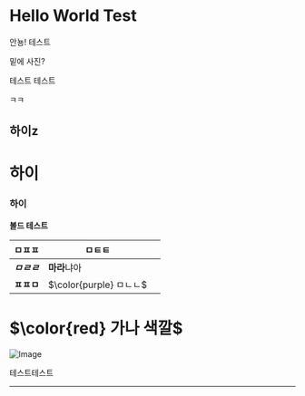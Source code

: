 # Hello World Test

안뇽! 테스트

밑에 사진?

테스트 테스트 

ㅋㅋ

## 하이z

# 하이

### 하이

**볼드 테스트**

| ㅁㅍㅍ | ㅁㅌㅌ |   |
| --- | --- | --- |
| ***ㅁㄹㄹ*** | **마라**냐아 |   |
| **ㅍㅍㅁ** | <span>$\color{purple} ㅁㄴㄴ$</span> |   |

# <span>$\color{red} 가나 색깔$</span>

![Image](https://prod-files-secure.s3.us-west-2.amazonaws.com/e6db513d-ec54-40ff-aa74-2487b0bcfe15/e3c80383-cacd-417b-9b44-5d63ef4f796c/%E1%84%89%E1%85%B3%E1%84%8F%E1%85%B3%E1%84%85%E1%85%B5%E1%86%AB%E1%84%89%E1%85%A3%E1%86%BA_2025-03-10_21.58.46.png?X-Amz-Algorithm=AWS4-HMAC-SHA256&X-Amz-Content-Sha256=UNSIGNED-PAYLOAD&X-Amz-Credential=ASIAZI2LB4664NRLDS76%2F20250316%2Fus-west-2%2Fs3%2Faws4_request&X-Amz-Date=20250316T122944Z&X-Amz-Expires=3600&X-Amz-Security-Token=IQoJb3JpZ2luX2VjENP%2F%2F%2F%2F%2F%2F%2F%2F%2F%2FwEaCXVzLXdlc3QtMiJHMEUCIGx3pZo%2Fmx5wV7H1NlWR2%2FemlaLre9hPCn8JH6ZncS8FAiEAvbfyG0vrQ7sD%2FA248dB0YoXatJvpLdLDdkJoNwNCM2Aq%2FwMILBAAGgw2Mzc0MjMxODM4MDUiDPejYjXKmgKI8Qc0IircA4R%2FGUzDZt5WD7I7F4s5lFQ5LeE3kKRUnWoI3glUvkSOzwh9UFJ1Vhs3ChefrJpqrGHnwDsjljgfQzIeEgGTY5M5%2BOaeOeIP%2FtgOhKxBtAzGNthoijWPD%2FJqP%2FzEDY4Uq%2BeZTcfvvGLFHIn52kCMd73bqgRzd85Z68qt3Aacz4Izm6qB54JdZelyGFMWwG2IlPglbMJGQwc5eSzP6CQuaN2%2FEjXEhdY8hLeQKcRv%2BrSRQscoFBn5ir9wieLvAl1Pwo2N%2Fd7BxIvsQ0op%2BAGy%2FyH40tVKUmlzfHEzUo4%2B3d6qZS%2Fg7pew1CTEJyDIE2MjjnutYZEPvHW3YqVD8PDd8apphxj%2F%2Bw9%2BsAkn9DdL4mMrmLLRCmVIMGnWyxmEAVmatcZ0pvR5XgQaXJ9UrWqG3ZuEicxdkryhrXVm5IRGexd96a9bXKkxgBB89Ik9w%2F%2FdKIHG7WRRiTV3siwo7%2BdsjuR18F2Hbz7cJwVp%2BcNnI4ahbt26TLgaYR23B19qHFljHOrQMUYYKkbaQzh65C7Wj7nqwaNwuAXLQQlecDFYOKH%2FoV0iT8aL1zGsxVzGmQ7WFJBMtFlbGmcIz1vryfsiHQJif8rOUM7sNALXDYgHfVbhbkfMdRuwrgaQVOEdMNjY2r4GOqUBuXDnV57CP8LGQtpjdPCNN5Si%2FSYC052izk%2Fc6xho0nenAaX%2BgRGxr5EU6vGzP58BFVEonYPD0WYM1Iy0FBpINvxXWCFbxq3Tsv5s%2FE1kS2Bvs2CEM%2FlzbVcPizW2BXzPEl31CuN2q6mFsCuNIVgltqB3u7ZbOQLUMMzR%2BUREqbftIsgq0NynZSJ0syrwuN3jMta7dzCAlpWT5oi8MPjKLNWiQInM&X-Amz-Signature=45d61f543fb61c8ad7901c6f8fc8b7ad4c3efef02df7e8dbcfadf268fe53ed6a&X-Amz-SignedHeaders=host&x-id=GetObject)

테스트테스트



---

